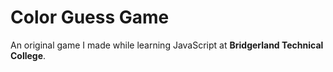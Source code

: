 # Color Guess Game
An original game I made while learning JavaScript at **Bridgerland Technical College**.